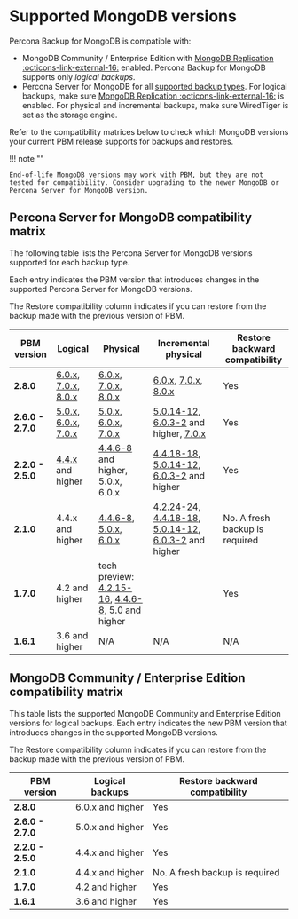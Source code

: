 # Supported MongoDB versions

Percona Backup for MongoDB is compatible with:

* MongoDB Community / Enterprise Edition with [MongoDB Replication :octicons-link-external-16:](https://docs.mongodb.com/manual/replication/) enabled. Percona Backup for MongoDB supports only *logical backups*.
* Percona Server for MongoDB for all [supported backup types](../features/backup-types.md). For logical backups, make sure [MongoDB Replication :octicons-link-external-16:](https://docs.mongodb.com/manual/replication/) is enabled. For physical and incremental backups, make sure WiredTiger is set as the storage engine.

Refer to the compatibility matrices below to check which MongoDB versions your current PBM release supports for backups and restores. 

!!! note ""

    End-of-life MongoDB versions may work with PBM, but they are not tested for compatibility. Consider upgrading to the newer MongoDB or Percona Server for MongoDB version. 

## Percona Server for MongoDB compatibility matrix

The following table lists the Percona Server for MongoDB versions supported for each backup type.

Each entry indicates the PBM version that introduces changes in the supported Percona Server for MongoDB versions.

The Restore compatibility column indicates if you can restore from the backup made with the previous version of PBM.

| PBM version | Logical | Physical |Incremental physical | Restore backward compatibility|
| ----------- |---------|----------|---------------------|---------------------|
| **2.8.0**  | [6.0.x], [7.0.x], [8.0.x] | [6.0.x], [7.0.x], [8.0.x] | [6.0.x], [7.0.x], [8.0.x] | Yes |
| **2.6.0 - 2.7.0** | [5.0.x], [6.0.x], [7.0.x] | [5.0.x], [6.0.x], [7.0.x] | [5.0.14-12], [6.0.3-2] and higher, [7.0.x] | Yes |
| **2.2.0 - 2.5.0** | [4.4.x] and higher| [4.4.6-8] and higher, 5.0.x, 6.0.x| [4.4.18-18], [5.0.14-12], [6.0.3-2] and higher| Yes |
| **2.1.0** | 4.4.x and higher | [4.4.6-8], [5.0.x], [6.0.x]| [4.2.24-24], [4.4.18-18], [5.0.14-12], [6.0.3-2] and higher| No. A fresh backup is required|
| **1.7.0** | 4.2 and higher| tech preview: [4.2.15-16], [4.4.6-8], 5.0 and higher| | Yes
| **1.6.1** | 3.6 and higher | N/A |N/A |N/A |Yes


## MongoDB Community / Enterprise Edition compatibility matrix

This table lists the supported MongoDB Community and Enterprise Edition versions for logical backups. Each entry indicates the new PBM version that introduces changes in the supported MongoDB versions. 

The Restore compatibility column indicates if you can restore from the backup made with the previous version of PBM.

| PBM version | Logical backups | Restore backward compatibility|
| ----------- |-----------------| ----------------------------- |
| **2.8.0**  | 6.0.x and higher | Yes |
| **2.6.0 - 2.7.0** | 5.0.x and higher | Yes |
| **2.2.0 - 2.5.0** | 4.4.x and higher | Yes |
| **2.1.0** | 4.4.x and higher| No. A fresh backup is required|
| **1.7.0** | 4.2 and higher| Yes
| **1.6.1** | 3.6 and higher|Yes



[8.0.x]: https://docs.percona.com/percona-server-for-mongodb/8.0/
[7.0.x]: https://docs.percona.com/percona-server-for-mongodb/7.0/
[6.0.x]: https://docs.percona.com/percona-server-for-mongodb/6.0/
[6.0.3-2]: https://docs.percona.com/percona-server-for-mongodb/6.0/release_notes/6.0.3-2.html
[5.0.x]: https://docs.percona.com/percona-server-for-mongodb/5.0/
[5.0.14-12]: https://docs.percona.com/percona-server-for-mongodb/5.0/release_notes/5.0.14-12.html
[4.4.x]: https://docs.percona.com/percona-server-for-mongodb/4.4/
[4.4.18-18]: https://docs.percona.com/percona-server-for-mongodb/4.4/release_notes/4.4.18-18.html
[4.4.6-8]: https://docs.percona.com/percona-server-for-mongodb/4.4/release_notes/4.4.6-8.html
[4.2.24-24]: https://docs.percona.com/percona-server-for-mongodb/4.2/release_notes/4.2.24-24.html
[4.2.15-16]: https://docs.percona.com/percona-server-for-mongodb/4.2/release_notes/4.2.15-16.html


